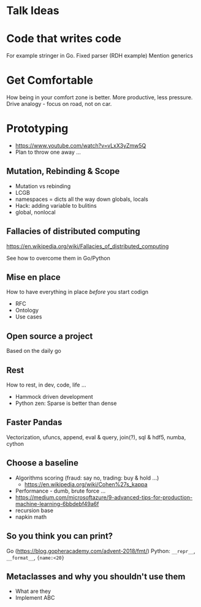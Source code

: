 # Talk Ideas

# Code that writes code

For example stringer in Go.
Fixed parser (RDH example)
Mention generics

# Get Comfortable

How being in your comfort zone is better. More productive, less pressure. Drive analogy - focus on road, not on car.

# Prototyping

- https://www.youtube.com/watch?v=vLxX3yZmw5Q
- Plan to throw one away ...

## Mutation, Rebinding & Scope
- Mutation vs rebinding
- LCGB
- namespaces = dicts all the way down globals, locals
- Hack: adding variable to bulitins
- global, nonlocal

## Fallacies of distributed computing
https://en.wikipedia.org/wiki/Fallacies_of_distributed_computing

See how to overcome them in Go/Python

## Mise en place

How to have everything in place *before* you start codign
- RFC
- Ontology
- Use cases

## Open source a project
Based on the daily go

## Rest
How to rest, in dev, code, life ...
- Hammock driven development
- Python zen: Sparse is better than dense

## Faster Pandas

Vectorization, ufuncs, append, eval & query, join(?), sql & hdf5, numba, cython

## Choose a baseline

- Algorithms scoring (fraud: say no, trading: buy & hold ...)
    - https://en.wikipedia.org/wiki/Cohen%27s_kappa
- Performance - dumb, brute force ...
- https://medium.com/microsoftazure/9-advanced-tips-for-production-machine-learning-6bbdebf49a6f
- recursion base
- napkin math

## So you think you can print?

Go (https://blog.gopheracademy.com/advent-2018/fmt/)
Python: `__repr__`, `__format__`, `{name:<20}`

## Metaclasses and why you shouldn't use them
- What are they
- Implement ABC
